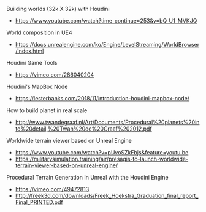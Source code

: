 Building worlds (32k X 32k) with Houdini
* https://www.youtube.com/watch?time_continue=253&v=bQ_U1_MVKJQ

World composition in UE4
* https://docs.unrealengine.com/ko/Engine/LevelStreaming/WorldBrowser/index.html

Houdini Game Tools
* https://vimeo.com/286040204

Houdini's MapBox Node 
* https://lesterbanks.com/2018/11/introduction-houdini-mapbox-node/

How to build planet in real scale
* http://www.twandegraaf.nl/Art/Documents/Procedural%20planets%20into%20detail,%20Twan%20de%20Graaf%202012.pdf

Worldwide terrain viewer based on Unreal Engine
* https://www.youtube.com/watch?v=pUvoSZkFbjs&feature=youtu.be
* https://militarysimulation.training/air/presagis-to-launch-worldwide-terrain-viewer-based-on-unreal-engine/

Procedural Terrain Generation In Unreal with the Houdini Engine
* https://vimeo.com/49472813
* http://freek3d.com/downloads/Freek_Hoekstra_Graduation_final_report_Final_PRINTED.pdf
